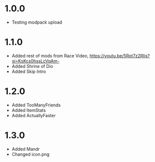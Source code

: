 # 1.0.0 
- Testing modpack upload

# 1.1.0
- Added rest of mods from Race Video, https://youtu.be/5Rot7z2RIis?si=KsKcs0hssLcVqAm-
- Added Shrine of Dio 
- Added Skip Intro

# 1.2.0
- Added TooManyFriends
- Added ItemStats
- Added ActuallyFaster

# 1.3.0
- Added Mandr
- Changed icon.png